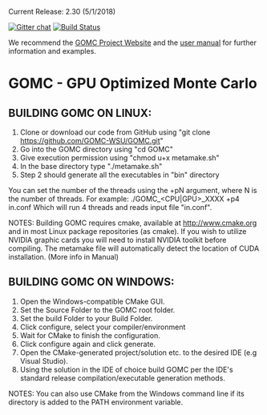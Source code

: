 Current Release: 2.30 (5/1/2018)

[![Gitter chat](https://badges.gitter.im/gitterHQ/gitter.png)](https://gitter.im/GOMC_WSU/Lobby?utm_source=share-link&utm_medium=link&utm_campaign=share-link)
[![Build Status](https://travis-ci.org/GOMC-WSU/GOMC.svg?branch=master)](https://travis-ci.org/GOMC-WSU/GOMC)

We recommend the [GOMC Project Website](http://gomc.eng.wayne.edu/ "GOMC Website") and the [user manual](http://gomc.eng.wayne.edu/GOMC_files/GOMC_Manual.pdf "User Manual") for further information and examples.

GOMC - GPU Optimized Monte Carlo
============

BUILDING GOMC ON LINUX:
----------------
   1. Clone or download our code from GitHub using "git clone https://github.com/GOMC-WSU/GOMC.git"
   2. Go into the GOMC directory using "cd GOMC"
   3. Give execution permission using "chmod u+x metamake.sh"
   4. In the base directory type "./metamake.sh"
   5. Step 2 should generate all the executables in "bin" directory

   You can set the number of the threads using the +pN argument, where N is the number of threads.
   For example:
      ./GOMC_<CPU|GPU>_XXXX +p4 in.conf
      Which will run 4 threads and reads input file "in.conf".

   NOTES:
      Building GOMC requires cmake, available at http://www.cmake.org and
      in most Linux package repositories (as cmake).
      If you wish to utilize NVIDIA graphic cards you will need to install
      NVIDIA toolkit before compiling. The metamake file will automatically
      detect the location of CUDA installation. (More info in Manual)

BUILDING GOMC ON WINDOWS:
-----------------
   1. Open the Windows-compatible CMake GUI.
   2. Set the Source Folder to the GOMC root folder.
   3. Set the build Folder to your Build Folder.
   4. Click configure, select your compiler/environment
   5. Wait for CMake to finish the configuration.
   6. Click configure again and click generate.
   7. Open the CMake-generated project/solution etc. to the desired IDE
      (e.g Visual Studio).
   8. Using the solution in the IDE of choice build GOMC per the IDE's
      standard release compilation/executable generation methods.

   NOTES:
      You can also use CMake from the Windows command line if its directory is
      added to the PATH environment variable.
